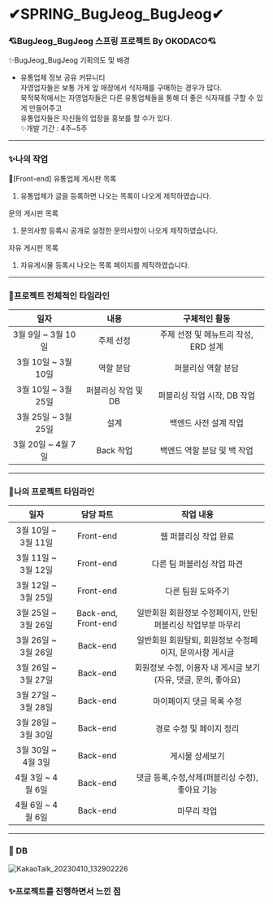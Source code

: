 # ✔SPRING_BugJeog_BugJeog✔ 
### 💘BugJeog_BugJeog 스프링 프로젝트 By OKODACO💘
✨BugJeog_BugJeog 기획의도 및 배경
- 유통업체 정보 공유 커뮤니티 <br>
자영업자들은 보통 가게 앞 매장에서 식자재를 구매하는 경우가 많다.<br>
북적북적에서는 자영업자들은 다른 유통업체들을 통해 더 좋은 식자재를 구할 수 있게 만들어주고<br>
유통업자들은 자신들의 업장을 홍보를 할 수가 있다.<br>
✨개발 기간 : 4주~5주 <br>

----------------------------------------------------------------------------------------------------------------------
### ✨나의 작업<br>
🎈[Front-end]
유통업체 게시판 목록<br>
1. 유통업체가 글을 등록하면 나오는 목록이 나오게 제작하였습니다.<br>

문의 게시판 목록<br>
1. 문의사항 등록시 공개로 설정한 문의사항이 나오게 제작하였습니다.<br>

자유 게시판 목록<br>
1. 자유게시물 등록시 나오는 목록 페이지를 제작하였습니다.<br>
------------------------------------------------------------------------------------------------------------------------------------------------------------
### 🎈프로젝트 전체적인 타임라인<br>
|일자|내용|구체적인 활동|
|:---------:|:--------:|:-------:|
|3월 9일 ~ 3월 10일|주제 선정|주제 선정 및 메뉴트리 작성, ERD 설계 |
|3월 10일 ~ 3월 10일 | 역할 분담 | 퍼블리싱 역할 분담 |
|3월 10일 ~ 3월 25일| 퍼블리싱 작업 및 DB| 퍼블리싱 작업 시작, DB 작업 |
|3월 25일 ~ 3월 25일 |설계| 백엔드 사전 설계 작업 |
|3월 20일 ~ 4월 7일|Back 작업|백엔드 역할 분담 및 백 작업|

-------------------------------------------------------------------------------------------------------------------------------------------------------------
### 🎈나의 프로젝트 타임라인<br>
|일자|담당 파트|작업 내용|
|:---------:|:--------:|:-----------:|
|3월 10일 ~ 3월 11일|Front-end| 웹 퍼블리싱 작업 완료 |
|3월 11일 ~ 3월 12일|Front-end| 다른 팀 퍼블리싱 작업 파견 |
|3월 12일 ~ 3월 25일|Front-end| 다른 팀원 도와주기 |
|3월 25일 ~ 3월 26일|Back-end, Front-end | 일반회원 회원정보 수정페이지, 안된 퍼블리싱 작업부분 마무리 |
|3월 26일 ~ 3월 26일|Back-end| 일반회원 회원탈퇴, 회원정보 수정페이지, 문의사항 게시글 |
|3월 26일 ~ 3월 27일|Back-end|회원정보 수정, 이용자 내 게시글 보기(자유, 댓글, 문의, 좋아요)|
|3월 27일 ~ 3월 28일|Back-end| 마이페이지 댓글 목록 수정 |
|3월 28일 ~ 3월 30일|Back-end| 경로 수정 및 페이지 정리 |
|3월 30일 ~ 4월 3일|Back-end| 게시물 상세보기 |
|4월 3일 ~ 4월 6일 | Back-end | 댓글 등록,수정,삭제(퍼블리싱 수정), 좋아요 기능 |
|4월 6일 ~ 4월 6일 |Back-end | 마무리 작업 |

-------------------------------------------------------------------------------------
### 🏢 DB
![KakaoTalk_20230410_132902226](https://user-images.githubusercontent.com/105718043/231034621-b052e48b-dea6-46ea-8f04-d7fdee96a63b.png)


### ✨프로젝트를 진행하면서 느낀 점<br>

